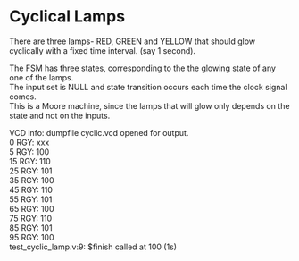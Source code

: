 # Cyclical Lamps  

There are three lamps- RED, GREEN and YELLOW that should glow cyclically with a fixed time interval. (say 1 second).  

The FSM has three states, corresponding to the the glowing state of any one of the lamps.  
The input set is NULL and state transition occurs each time the clock signal comes.  
This is a Moore machine, since the lamps that will glow only depends on the state and not on the inputs.  


VCD info: dumpfile cyclic.vcd opened for output.  
                   0 RGY: xxx  
                   5 RGY: 100  
                  15 RGY: 110  
                  25 RGY: 101  
                  35 RGY: 100  
                  45 RGY: 110  
                  55 RGY: 101  
                  65 RGY: 100  
                  75 RGY: 110  
                  85 RGY: 101  
                  95 RGY: 100  
test_cyclic_lamp.v:9: $finish called at 100 (1s)

